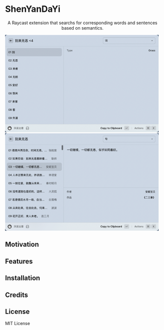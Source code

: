 # ShenYanDaYi

<p align="center">
A Raycast extension that searchs for corresponding words and sentences based on semantics.
</p>

<img width="500" src="./assets/words.png">
<img width="500" src="./assets/sentences.png">


## Motivation
## Features
## Installation
## Credits
## License

MIT License
